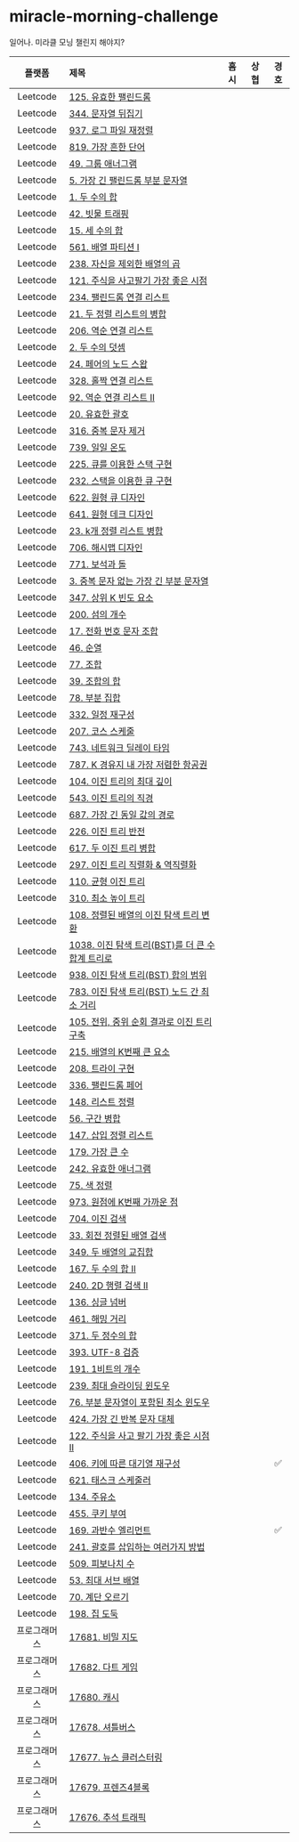 # miracle-morning-challenge

일어나. 미라클 모닝 챌린지 해야지?

| 플랫폼 | 제목 | 흠시 | 상협 | 경호 |
| :---: | :--- | :--: | :--: | :--: |
| Leetcode | [125. 유효한 팰린드롬](https://leetcode.com/problems/valid-palindrome/)|  |  |  |
| Leetcode | [344. 문자열 뒤집기](https://leetcode.com/problems/reverse-string/)|  |  |  |
| Leetcode | [937. 로그 파일 재정렬](https://leetcode.com/problems/reorder-data-in-log-files/)|  |  |  |
| Leetcode | [819. 가장 흔한 단어](https://leetcode.com/problems/most-common-word/)|  |  |  |
| Leetcode | [49. 그룹 애너그램](https://leetcode.com/problems/group-anagrams/)|  |  |  |
| Leetcode | [5. 가장 긴 팰린드롬 부분 문자열](https://leetcode.com/problems/longest-palindromic-substring/)|  |  |  |
| Leetcode | [1. 두 수의 합](https://leetcode.com/problems/two-sum/)|  |  |  |
| Leetcode | [42. 빗물 트래핑](https://leetcode.com/problems/trapping-rain-water/)|  |  |  |
| Leetcode | [15. 세 수의 합](https://leetcode.com/problems/3sum/)|  |  |  |
| Leetcode | [561. 배열 파티션 I](https://leetcode.com/problems/array-partition-i/)|  |  |  |
| Leetcode | [238. 자신을 제외한 배열의 곱](https://leetcode.com/problems/product-of-array-except-self/)|  |  |  |
| Leetcode | [121. 주식을 사고팔기 가장 좋은 시점](https://leetcode.com/problems/best-time-to-buy-and-sell-stock/)|  |  |  |
| Leetcode | [234. 팰린드롬 연결 리스트](https://leetcode.com/problems/palindrome-linked-list/)|  |  |  |
| Leetcode | [21. 두 정렬 리스트의 병합](https://leetcode.com/problems/merge-two-sorted-lists/)|  |  |  |
| Leetcode | [206. 역순 연결 리스트](https://leetcode.com/problems/reverse-linked-list/)|  |  |  |
| Leetcode | [2. 두 수의 덧셈](https://leetcode.com/problems/add-two-numbers/)|  |  |  |
| Leetcode | [24. 페어의 노드 스왑](https://leetcode.com/problems/swap-nodes-in-pairs/)|  |  |  |
| Leetcode | [328. 홀짝 연결 리스트](https://leetcode.com/problems/odd-even-linked-list/)|  |  |  |
| Leetcode | [92. 역순 연결 리스트 II](https://leetcode.com/problems/reverse-linked-list-ii/)|  |  |  |
| Leetcode | [20. 유효한 괄호](https://leetcode.com/problems/valid-parentheses/)|  |  |  |
| Leetcode | [316. 중복 문자 제거](https://leetcode.com/problems/remove-duplicate-letters/)|  |  |  |
| Leetcode | [739. 일일 온도](https://leetcode.com/problems/daily-temperatures/)|  |  |  |
| Leetcode | [225. 큐를 이용한 스택 구현](https://leetcode.com/problems/implement-stack-using-queues/)|  |  |  |
| Leetcode | [232. 스택을 이용한 큐 구현](https://leetcode.com/problems/implement-queue-using-stacks/)|  |  |  |
| Leetcode | [622. 원형 큐 디자인](https://leetcode.com/problems/design-circular-queue/)|  |  |  |
| Leetcode | [641. 원형 데크 디자인](https://leetcode.com/problems/design-circular-deque/)|  |  |  |
| Leetcode | [23. k개 정렬 리스트 병합](https://leetcode.com/problems/merge-k-sorted-lists/)|  |  |  |
| Leetcode | [706. 해시맵 디자인](https://leetcode.com/problems/design-hashmap/)|  |  |  |
| Leetcode | [771. 보석과 돌](https://leetcode.com/problems/jewels-and-stones/)|  |  |  |
| Leetcode | [3. 중복 문자 없는 가장 긴 부분 문자열](https://leetcode.com/problems/longest-substring-without-repeating-characters/)|  |  |  |
| Leetcode | [347. 상위 K 빈도 요소](https://leetcode.com/problems/top-k-frequent-elements/)|  |  |  |
| Leetcode | [200. 섬의 개수](https://leetcode.com/problems/number-of-islands/)|  |  |  |
| Leetcode | [17. 전화 번호 문자 조합](https://leetcode.com/problems/letter-combinations-of-a-phone-number/)|  |  |  |
| Leetcode | [46. 순열](https://leetcode.com/problems/permutations/)|  |  |  |
| Leetcode | [77. 조합](https://leetcode.com/problems/combinations/)|  |  |  |
| Leetcode | [39. 조합의 합](https://leetcode.com/problems/combination-sum/)|  |  |  |
| Leetcode | [78. 부분 집합](https://leetcode.com/problems/subsets/)|  |  |  |
| Leetcode | [332. 일정 재구성](https://leetcode.com/problems/reconstruct-itinerary/)|  |  |  |
| Leetcode | [207. 코스 스케줄](https://leetcode.com/problems/course-schedule/)|  |  |  |
| Leetcode | [743. 네트워크 딜레이 타임](https://leetcode.com/problems/network-delay-time/)|  |  |  |
| Leetcode | [787. K 경유지 내 가장 저렴한 항공권](https://leetcode.com/problems/cheapest-flights-within-k-stops/)|  |  |  |
| Leetcode | [104. 이진 트리의 최대 깊이](https://leetcode.com/problems/maximum-depth-of-binary-tree/)|  |  |  |
| Leetcode | [543. 이진 트리의 직경](https://leetcode.com/problems/diameter-of-binary-tree/)|  |  |  |
| Leetcode | [687. 가장 긴 동일 값의 경로](https://leetcode.com/problems/longest-univalue-path/)|  |  |  |
| Leetcode | [226. 이진 트리 반전](https://leetcode.com/problems/invert-binary-tree/)|  |  |  |
| Leetcode | [617. 두 이진 트리 병합](https://leetcode.com/problems/merge-two-binary-trees/)|  |  |  |
| Leetcode | [297. 이진 트리 직렬화 & 역직렬화](https://leetcode.com/problems/serialize-and-deserialize-binary-tree/)|  |  |  |
| Leetcode | [110. 균형 이진 트리](https://leetcode.com/problems/balanced-binary-tree/)|  |  |  |
| Leetcode | [310. 최소 높이 트리](https://leetcode.com/problems/minimum-height-trees/)|  |  |  |
| Leetcode | [108. 정렬된 배열의 이진 탐색 트리 변환](https://leetcode.com/problems/convert-sorted-array-to-binary-search-tree/)|  |  |  |
| Leetcode | [1038. 이진 탐색 트리(BST)를 더 큰 수 합계 트리로](https://leetcode.com/problems/binary-search-tree-to-greater-sum-tree/)|  |  |  |
| Leetcode | [938. 이진 탐색 트리(BST) 합의 범위](https://leetcode.com/problems/range-sum-of-bst/)|  |  |  |
| Leetcode | [783. 이진 탐색 트리(BST) 노드 간 최소 거리](https://leetcode.com/problems/minimum-distance-between-bst-nodes/)|  |  |  |
| Leetcode | [105. 전위, 중위 순회 결과로 이진 트리 구축](https://leetcode.com/problems/construct-binary-tree-from-preorder-and-inorder-traversal/)|  |  |  |
| Leetcode | [215. 배열의 K번째 큰 요소](https://leetcode.com/problems/kth-largest-element-in-an-array/)|  |  |  |
| Leetcode | [208. 트라이 구현](https://leetcode.com/problems/implement-trie-prefix-tree/)|  |  |  |
| Leetcode | [336. 팰린드롬 페어](https://leetcode.com/problems/palindrome-pairs/)|  |  |  |
| Leetcode | [148. 리스트 정렬](https://leetcode.com/problems/sort-list/)|  |  |  |
| Leetcode | [56. 구간 병합](https://leetcode.com/problems/merge-intervals/)|  |  |  |
| Leetcode | [147. 삽입 정렬 리스트](https://leetcode.com/problems/insertion-sort-list/)|  |  |  |
| Leetcode | [179. 가장 큰 수](https://leetcode.com/problems/largest-number/)|  |  |  |
| Leetcode | [242. 유효한 애너그램](https://leetcode.com/problems/valid-anagram/)|  |  |  |
| Leetcode | [75. 색 정렬](https://leetcode.com/problems/sort-colors/)|  |  |  |
| Leetcode | [973. 원점에 K번째 가까운 점](https://leetcode.com/problems/k-closest-points-to-origin/)|  |  |  |
| Leetcode | [704. 이진 검색](https://leetcode.com/problems/binary-search/)|  |  |  |
| Leetcode | [33. 회전 정렬된 배열 검색](https://leetcode.com/problems/search-in-rotated-sorted-array/)|  |  |  |
| Leetcode | [349. 두 배열의 교집합](https://leetcode.com/problems/intersection-of-two-arrays/)|  |  |  |
| Leetcode | [167. 두 수의 합 II](https://leetcode.com/problems/two-sum-ii-input-array-is-sorted/)|  |  |  |
| Leetcode | [240. 2D 행렬 검색 II](https://leetcode.com/problems/search-a-2d-matrix-ii/)|  |  |  |
| Leetcode | [136. 싱글 넘버](https://leetcode.com/problems/single-number/)|  |  |  |
| Leetcode | [461. 해밍 거리](https://leetcode.com/problems/hamming-distance/)|  |  |  |
| Leetcode | [371. 두 정수의 합](https://leetcode.com/problems/sum-of-two-integers/)|  |  |  |
| Leetcode | [393. UTF-8 검증](https://leetcode.com/problems/utf-8-validation/)|  |  |  |
| Leetcode | [191. 1비트의 개수](https://leetcode.com/problems/number-of-1-bits/)|  |  |  |
| Leetcode | [239. 최대 슬라이딩 윈도우](https://leetcode.com/problems/sliding-window-maximum/)|  |  |  |
| Leetcode | [76. 부분 문자열이 포함된 최소 윈도우](https://leetcode.com/problems/minimum-window-substring/)|  |  |  |
| Leetcode | [424. 가장 긴 반복 문자 대체](https://leetcode.com/problems/longest-repeating-character-replacement/)|  |  |  |
| Leetcode | [122. 주식을 사고 팔기 가장 좋은 시점 II](https://leetcode.com/problems/best-time-to-buy-and-sell-stock-ii/)|  |  |  |
| Leetcode | [406. 키에 따른 대기열 재구성](https://leetcode.com/problems/queue-reconstruction-by-height/)|  |  | ✅ |
| Leetcode | [621. 태스크 스케줄러](https://leetcode.com/problems/task-scheduler/)|  |  |  |
| Leetcode | [134. 주유소](https://leetcode.com/problems/gas-station/)|  |  |  |
| Leetcode | [455. 쿠키 부여](https://leetcode.com/problems/assign-cookies/)|  |  |  |
| Leetcode | [169. 과반수 엘리먼트](https://leetcode.com/problems/majority-element/)|  |  | ✅ |
| Leetcode | [241. 괄호를 삽입하는 여러가지 방법](https://leetcode.com/problems/different-ways-to-add-parentheses/)|  |  |  |
| Leetcode | [509. 피보나치 수](https://leetcode.com/problems/fibonacci-number/)|  |  |  |
| Leetcode | [53. 최대 서브 배열](https://leetcode.com/problems/maximum-subarray/)|  |  |  |
| Leetcode | [70. 계단 오르기](https://leetcode.com/problems/climbing-stairs/)|  |  |  |
| Leetcode | [198. 집 도둑](https://leetcode.com/problems/house-robber/)|  |  |  |
| 프로그래머스 | [17681. 비밀 지도](https://programmers.co.kr/learn/courses/30/lessons/17681) |  |  |  |
| 프로그래머스 | [17682. 다트 게임](https://programmers.co.kr/learn/courses/30/lessons/17682) |  |  |  |
| 프로그래머스 | [17680. 캐시](https://programmers.co.kr/learn/courses/30/lessons/17680) |  |  |  |
| 프로그래머스 | [17678. 셔틀버스](https://programmers.co.kr/learn/courses/30/lessons/17678) |  |  |  |
| 프로그래머스 | [17677. 뉴스 클러스터링](https://programmers.co.kr/learn/courses/30/lessons/17677) |  |  |  |
| 프로그래머스 | [17679. 프렌즈4블록](https://programmers.co.kr/learn/courses/30/lessons/17679) |  |  |  |
| 프로그래머스 | [17676. 추석 트래픽](https://programmers.co.kr/learn/courses/30/lessons/17676) | | ||
